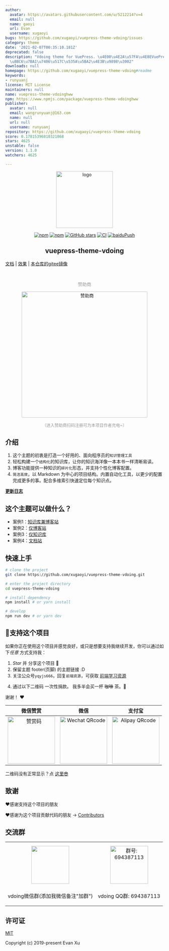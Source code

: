 ```yaml
---
author:
  avatar: https://avatars.githubusercontent.com/u/5212214?v=4
  email: null
  name: gaoyi
  url: Evan
  username: xugaoyi
bugs: https://github.com/xugaoyi/vuepress-theme-vdoing/issues
category: theme
date: '2021-02-07T00:35:10.181Z'
deprecated: false
description: "Vdoing theme for VuePress. \u4E00\u4E2A\u57FA\u4E8EVuePress\u7684\u77E5\
  \u8BC6\u7BA1\u7406\u517C\u535A\u5BA2\u4E3B\u9898\u3002"
downloads: null
homepage: https://github.com/xugaoyi/vuepress-theme-vdoing#readme
keywords:
- runyuanj
license: MIT License
maintainers: null
name: vuepress-theme-vdoinghww
npm: https://www.npmjs.com/package/vuepress-theme-vdoinghww
publisher:
  avatar: null
  email: wangrunyuanj@163.com
  name: null
  url: null
  username: runyuanj
repository: https://github.com/xugaoyi/vuepress-theme-vdoing
score: 0.17815396810321868
stars: 4625
unstable: false
version: 1.1.0
watchers: 4625

---
```


<p align="center"><a href="https://xugaoyi.com/" target="_blank" rel="noopener noreferrer"><img width="180" src="https://jsd.cdn.zzko.cn/gh/xugaoyi/image_store/blog/20200409124835.png" alt="logo"></a></p>

<p align="center">
  <a href="https://www.npmjs.com/package/vuepress-theme-vdoing"><img alt="npm" src="https://img.shields.io/npm/v/vuepress-theme-vdoing"></a>
   <a href="https://www.npmjs.com/package/vuepress-theme-vdoing" target="_blank"><img src="https://img.shields.io/npm/dt/vuepress-theme-vdoing" alt="npm" ></a>
  <a href="https://github.com/xugaoyi/vuepress-theme-vdoing/stargazers"><img src="https://img.shields.io/github/stars/xugaoyi/vuepress-theme-vdoing?logo=ReverbNation&logoColor=rgba(255,255,255,.6)" alt="GitHub stars"></a>
  <a href="https://github.com/xugaoyi/vuepress-theme-vdoing/actions?query=workflow%3ACI"><img src="https://github.com/xugaoyi/vuepress-theme-vdoing/workflows/CI/badge.svg" alt="CI"></a>
  <a href="https://github.com/xugaoyi/vuepress-theme-vdoing/actions?query=workflow%3AbaiduPush"><img src="https://github.com/xugaoyi/vuepress-theme-vdoing/workflows/baiduPush/badge.svg" alt="baiduPush"></a>
</p>

<h2 align="center">vuepress-theme-vdoing</h2>



 [文档](https://doc.xugaoyi.com/)  |
 [效果](https://xugaoyi.com/)  |
 [本仓库的gitee镜像](https://gitee.com/xugaoyi/vuepress-theme-vdoing)

<br/>
<p align="center" style="color: #999;">
  赞助商
</p>
<p align="center">
<!-- <a href="http://apifox.cn/a103xugaoyi" target="_blank"><img src="https://jsd.cdn.zzko.cn/gh/xugaoyi/blog-gitalk-comment@master/img/Apifox-860x320.ic7tz1417sw.png" alt="赞助商" style="width: 400px;border-radius: 2px;"></a> -->
<a href="http://apifox.cn/a103xugaoyi" target="_blank"><img src="https://jsd.cdn.zzko.cn/gh/xugaoyi/blog-gitalk-comment@master/img/441669861566_.2bedplbm21hc.jpg" alt="赞助商" style="width: 400px;border-radius: 2px;"></a>
</p>

<p align="center" style="color: #999; font-size:13px;">（进入赞助商扫码注册可为本项目作者充电~）</p>

## 介绍
1. 这个主题的初衷是打造一个好用的、面向程序员的`知识管理工具`
2. 轻松构建一个`结构化`的知识库，让你的知识海洋像一本本书一样清晰易读。
3. 博客功能提供一种知识的`碎片化`形态，并支持个性化博客配置。
4. `简洁高效`，以 Markdown 为中心的项目结构。内置自动化工具，以更少的配置完成更多的事。配合多维索引快速定位每个知识点。

[**更新日志**](https://github.com/xugaoyi/vuepress-theme-vdoing/releases)

## 这个主题可以做什么？
* 案例1：[知识库兼博客站](https://xugaoyi.com/)
* 案例2：[仅博客站](https://xugaoyi.github.io/vdoing-demo-blog/)
* 案例3：[仅知识库](https://xugaoyi.github.io/vdoing-demo-repository/)
* 案例4：[文档站](https://doc.xugaoyi.com/)


## 快速上手

```bash
# clone the project
git clone https://github.com/xugaoyi/vuepress-theme-vdoing.git

# enter the project directory
cd vuepress-theme-vdoing

# install dependency
npm install # or yarn install

# develop
npm run dev # or yarn dev
```

<!-- ## ⚡️未来...


期待 [VuePress v2.0](https://github.com/vuepress/vuepress-next) 以及 [VitePress](https://github.com/vuejs/vitepress) 的正式发布...

届时，VuePress 1.x 编译慢的缺点将得到极大的改善。我将会视情况把主题升级至 VuePress v2.0 或 VitePress，也可能两个都升级。目前(2020.10.29)来看还需要一段时间才能让大家使用上基于它们的新版本，还希望大家多多 [:sparkling_heart:支持](https://doc.xugaoyi.com/pages/1b12ed/) 哟，持续关注吧~ -->

## :sparkling_heart:支持这个项目

如果你正在使用这个项目并感觉良好，或只是想要支持我继续开发，你可以通过如下*任意* 方式支持我：

1. *Star* 并 分享这个项目 :rocket:
2. 保留主题 footer(页脚) 的主题链接 :D
3. 关注公众号`yqyjs666`，回复`前端资源`，可获取 [前端学习资源](https://github.com/xugaoyi/blog-gitalk-comment/wiki/Front-end-Study)
<!-- 4. 轻轻点击一次页面广告 ✨ -->
4. 通过以下二维码 一次性捐款。 我多半会买一杯 ~~咖啡~~ 茶。:tea:

谢谢！ :heart:

| 微信赞赏 | 微信 | 支付宝 |
| :---: | :---: | :---: |
| <img src="https://jsd.cdn.zzko.cn/gh/xugaoyi/image_store/blog/20200523131533.jpg" alt="赞赏码" width=150> | <img src="https://jsd.cdn.zzko.cn/gh/xugaoyi/image_store/blog/20200410113708.jpg" alt="Wechat QRcode" width=150>| <img src="https://jsd.cdn.zzko.cn/gh/xugaoyi/image_store/blog/20200410113707.jpg" alt="Alipay QRcode" width=150> |

二维码没有正常显示？点 [这里😎](https://doc.xugaoyi.com/pages/1b12ed/)

## 致谢
:heart:感谢支持这个项目的朋友

:heart:感谢为这个项目贡献代码的朋友 → [Contributors](https://github.com/xugaoyi/vuepress-theme-vdoing/graphs/contributors)

## 交流群

<table>
  <tbody>
    <tr>
      <td align="center" valign="middle">
        <img src="https://mmbiz.qpic.cn/sz_mmbiz_jpg/SaV6d0YfaAS0naAeQWibGVkSt6DxSaqGxdkJaeEqoJJ6M1NV1kq9aUqE3lGo7BuroTAoMg4rgibIIay1ibfvqXEiaA/0?wx_fmt=jpeg" class="no-zoom" style="width:120px;margin: 10px;">
        <p>vdoing微信群(添加我微信备注"加群")</p>
      </td>
      <td align="center" valign="middle">
        <img src="https://jsd.cdn.zzko.cn/gh/xugaoyi/image_store@master/qq.3ugglfuuwz00.webp" alt="群号: 694387113" class="no-zoom" style="width:120px;margin: 10px;">
        <p>vdoing QQ群: 694387113</p>
      </td>
    </tr>
  </tbody>
</table>


## 许可证
[MIT](https://github.com/xugaoyi/vuepress-theme-vdoing/blob/master/LICENSE)

Copyright (c) 2019-present Evan Xu
